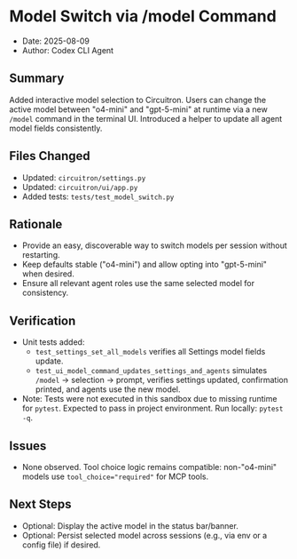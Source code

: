 # Model Switch via /model Command

- Date: 2025-08-09
- Author: Codex CLI Agent

## Summary
Added interactive model selection to Circuitron. Users can change the active model between "o4-mini" and "gpt-5-mini" at runtime via a new `/model` command in the terminal UI. Introduced a helper to update all agent model fields consistently.

## Files Changed
- Updated: `circuitron/settings.py`
- Updated: `circuitron/ui/app.py`
- Added tests: `tests/test_model_switch.py`

## Rationale
- Provide an easy, discoverable way to switch models per session without restarting.
- Keep defaults stable ("o4-mini") and allow opting into "gpt-5-mini" when desired.
- Ensure all relevant agent roles use the same selected model for consistency.

## Verification
- Unit tests added:
  - `test_settings_set_all_models` verifies all Settings model fields update.
  - `test_ui_model_command_updates_settings_and_agents` simulates `/model` → selection → prompt, verifies settings updated, confirmation printed, and agents use the new model.
- Note: Tests were not executed in this sandbox due to missing runtime for `pytest`. Expected to pass in project environment. Run locally: `pytest -q`.

## Issues
- None observed. Tool choice logic remains compatible: non-"o4-mini" models use `tool_choice="required"` for MCP tools.

## Next Steps
- Optional: Display the active model in the status bar/banner.
- Optional: Persist selected model across sessions (e.g., via env or a config file) if desired.

